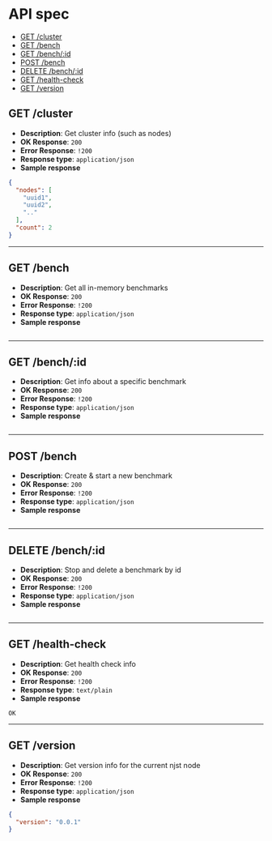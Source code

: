 # API spec

* [GET /cluster](#get--cluster)
* [GET /bench](#get--bench)
* [GET /bench/:id](#get--bench--id)
* [POST /bench](#post--bench)
* [DELETE /bench/:id](#delete--bench--id)
* [GET /health-check](#get--health-check)
* [GET /version](#get--version)

## GET /cluster

* **Description**: Get cluster info (such as nodes)
* **OK Response**: `200`
* **Error Response**: `!200`
* **Response type**: `application/json`
* **Sample response**

```json
{
  "nodes": [
    "uuid1",
    "uuid2",
    ".."
  ],
  "count": 2
}
```

---

## GET /bench

* **Description**: Get all in-memory benchmarks
* **OK Response**: `200`
* **Error Response**: `!200`
* **Response type**: `application/json`
* **Sample response**

```json

```

---

## GET /bench/:id

* **Description**: Get info about a specific benchmark
* **OK Response**: `200`
* **Error Response**: `!200`
* **Response type**: `application/json`
* **Sample response**

```json

```

---

## POST /bench

* **Description**: Create & start a new benchmark
* **OK Response**: `200`
* **Error Response**: `!200`
* **Response type**: `application/json`
* **Sample response**

```json

```

---

## DELETE /bench/:id

* **Description**: Stop and delete a benchmark by id
* **OK Response**: `200`
* **Error Response**: `!200`
* **Response type**: `application/json`
* **Sample response**

```json

```

---

## GET /health-check

* **Description**: Get health check info
* **OK Response**: `200`
* **Error Response**: `!200`
* **Response type**: `text/plain`
* **Sample response**

```text
OK
```

---

## GET /version

* **Description**: Get version info for the current njst node
* **OK Response**: `200`
* **Error Response**: `!200`
* **Response type**: `application/json`
* **Sample response**

```json
{
  "version": "0.0.1"
}
```
